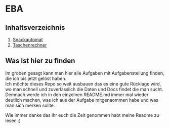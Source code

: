 # EBA 

## Inhaltsverzeichnis

1. [Snackautomat](Snackautomat)
2. [Taschenrechner](Taschenrechner)

## Was ist hier zu finden
Im groben gesagt kann man hier alle Aufgaben mit Aufgabenstellung finden, die ich bis jetzt gelöst haben. <br>
Ich möchte dieses Repo so weit ausbauen das es eine gute Rücklage wird, wo man schnell und zuverlässlich die Daten und Docs findet die man sucht.
Demnach werde ich in den einzelnen README.md immer mal wieder deutlich machen, was ich aus der Aufgabe mitgenaommen habe und was man sich merken sollte.

Wie immer danke das ihr euch die Zeit genommen habt meine Readme zu lesen :)
